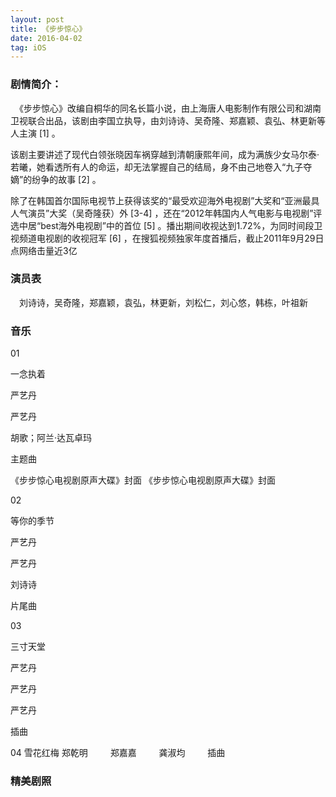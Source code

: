 ```yaml
---
layout: post
title: 《步步惊心》
date: 2016-04-02
tag: iOS 
--- 
```


### 剧情简介：   
　《步步惊心》改编自桐华的同名长篇小说，由上海唐人电影制作有限公司和湖南卫视联合出品，该剧由李国立执导，由刘诗诗、吴奇隆、郑嘉颖、袁弘、林更新等人主演 [1]  。

该剧主要讲述了现代白领张晓因车祸穿越到清朝康熙年间，成为满族少女马尔泰·若曦，她看透所有人的命运，却无法掌握自己的结局，身不由己地卷入“九子夺嫡”的纷争的故事 [2]  。

除了在韩国首尔国际电视节上获得该奖的“最受欢迎海外电视剧”大奖和“亚洲最具人气演员”大奖（吴奇隆获）外 [3-4]  ，还在“2012年韩国内人气电影与电视剧”评选中居“best海外电视剧”中的首位 [5]  。播出期间收视达到1.72%，为同时间段卫视频道电视剧的收视冠军 [6]  ，在搜狐视频独家年度首播后，截止2011年9月29日点网络击量近3亿

### 演员表　    

　刘诗诗，吴奇隆，郑嘉颖，袁弘，林更新，刘松仁，刘心悠，韩栋，叶祖新
### 音乐  


01
 
一念执着
 
严艺丹
 
严艺丹
 
胡歌；阿兰·达瓦卓玛
 
主题曲
 


《步步惊心电视剧原声大碟》封面
《步步惊心电视剧原声大碟》封面 
 

02
 
等你的季节
 
严艺丹
 
严艺丹
 
刘诗诗
 
片尾曲
 

03
 
三寸天堂
 
严艺丹
 
严艺丹
 
严艺丹
 
插曲
 
04 雪花红梅 郑乾明
　　 郑嘉嘉
　　 龚淑均
　　 插曲 

### 精美剧照
  








